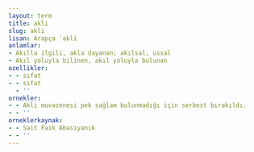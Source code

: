 ```yaml
---
layout: term
title: akli
slug: akli
lisan: Arapça ʿaḳlī
anlamlar:
- Akılla ilgili, akla dayanan; akılsal, ussal
- Akıl yoluyla bilinen, akıl yoluyla bulunan
ozellikler:
- - sıfat
- - sıfat
  - ''
ornekler:
- - Akli muvazenesi pek sağlam bulunmadığı için serbest bırakıldı.
- - ''
orneklerkaynak:
- - Sait Faik Abasıyanık
- - ''
---
```

